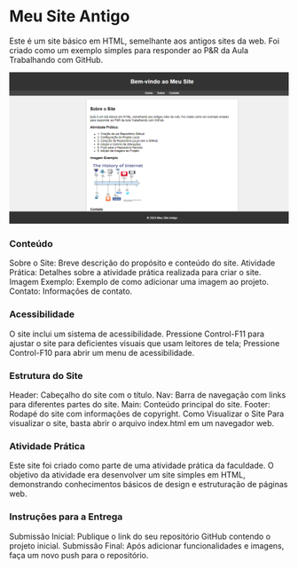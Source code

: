 # Meu Site Antigo
Este é um site básico em HTML, semelhante aos antigos sites da web. Foi criado como um exemplo simples para responder ao P&R da Aula Trabalhando com GitHub.

<div align="center">
<img src="https://github.com/aghown/P-R-A10/blob/main/P%26R%20Git%20A10/img/cap.png" width="600px" />
</div>

### Conteúdo
Sobre o Site: Breve descrição do propósito e conteúdo do site.
Atividade Prática: Detalhes sobre a atividade prática realizada para criar o site.
Imagem Exemplo: Exemplo de como adicionar uma imagem ao projeto.
Contato: Informações de contato.
### Acessibilidade
O site inclui um sistema de acessibilidade. Pressione Control-F11 para ajustar o site para deficientes visuais que usam leitores de tela; Pressione Control-F10 para abrir um menu de acessibilidade.

### Estrutura do Site
Header: Cabeçalho do site com o título.
Nav: Barra de navegação com links para diferentes partes do site.
Main: Conteúdo principal do site.
Footer: Rodapé do site com informações de copyright.
Como Visualizar o Site
Para visualizar o site, basta abrir o arquivo index.html em um navegador web.

### Atividade Prática
Este site foi criado como parte de uma atividade prática da faculdade. O objetivo da atividade era desenvolver um site simples em HTML, demonstrando conhecimentos básicos de design e estruturação de páginas web.

### Instruções para a Entrega
Submissão Inicial: Publique o link do seu repositório GitHub contendo o projeto inicial.
Submissão Final: Após adicionar funcionalidades e imagens, faça um novo push para o repositório.
